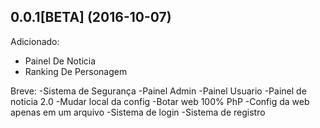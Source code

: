 ## 0.0.1[BETA] (2016-10-07)

 Adicionado:

  - Painel De Noticia
  - Ranking De Personagem
  
  Breve:
  -Sistema de Segurança
  -Painel Admin
  -Painel Usuario
  -Painel de noticia 2.0
  -Mudar local da config
  -Botar web 100% PhP
  -Config da web apenas em um arquivo
  -Sistema de login
  -Sistema de registro
  
  
  